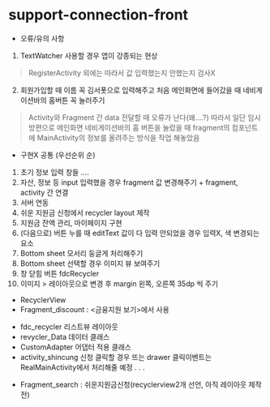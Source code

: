 # support-connection-front
- 오류/유의 사항
1.	TextWatcher 사용할 경우 앱이 강종되는 현상
> RegisterActivity 외에는 따라서 값 입력했는지 안했는지 검사X
2.	회원가입할 때 이름 꼭 김서폿으로 입력해주고 처음 메인화면에 들어갔을 때 네비게이션바의 홈버튼 꼭 눌러주기
> Activity와 Fragment 간 data 전달할 때 오류가 난다(왜….?) 따라서 일단 임시 방편으로 메인화면 네비게이션바의 홈 버튼을 눌렀을 때 fragment의 컴포넌트에 MainActivity의 정보를 올려주는 방식을 작업 해놓았음

- 구현X
공통 (우선순위 순)
1.	초기 정보 입력 창들 ….
2.	자산, 정보 등 input 입력했을 경우 fragment 값 변경해주기 + fragment, activity 간 연결
3.	서버 연동
4.	쉬운 지원금 신청에서 recycler layout 제작
5.	지원금 잔액 관리, 마이페이지 구현
6.	(다음으로) 버튼 누를 때 editText 값이 다 입력 안되었을 경우 입력X, 색 변경되는 요소
7.	Bottom sheet 모서리 둥글게 처리해주기
8.	Bottom sheet 선택할 경우 이미지 뷰 보여주기
9.	창 닫힘 버튼
fdcRecycler
1.	이미지 > 레이아웃으로 변경 후 margin 왼쪽, 오른쪽 35dp 씩 주기





- RecyclerView
-	Fragment_discount : <금융지원 보기>에서 사용
* fdc_recycler 리스트뷰 레이아웃
* revycler_Data 데이터 클래스
* CustomAdapter 어댑터 적용 클래스
* activity_shincung 신청 클릭할 경우 뜨는 drawer
클릭이벤트는 RealMainActivity에서 처리해줄 예정 . . .

-	Fragment_search : 쉬운지원금신청(recyclerview2개 선언, 아직 레이아웃 제작 전)

